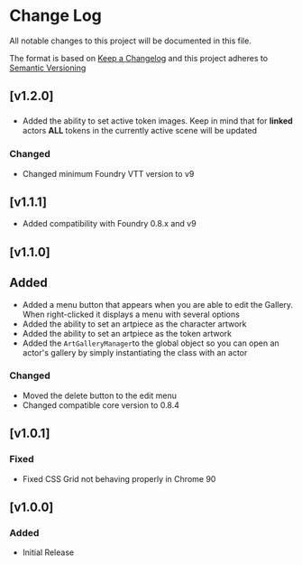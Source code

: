 # Change Log

All notable changes to this project will be documented in this file.

The format is based on [Keep a Changelog](http://keepachangelog.com/) and this project adheres to [Semantic Versioning](http://semver.org/)

<!--
## [Unreleased]

### Added

### Changed

### Deprecated

### Removed

### Fixed

### Security
-->

## [v1.2.0]

###

-   Added the ability to set active token images. Keep in mind that for **linked** actors **ALL** tokens in the currently active scene will be updated

### Changed

-   Changed minimum Foundry VTT version to v9

## [v1.1.1]

-   Added compatibility with Foundry 0.8.x and v9

## [v1.1.0]

## Added

-   Added a menu button that appears when you are able to edit the Gallery. When right-clicked it displays a menu with several options
-   Added the ability to set an artpiece as the character artwork
-   Added the ability to set an artpiece as the token artwork
-   Added the `ArtGalleryManager`to the global object so you can open an actor's gallery by simply instantiating the class with an actor

### Changed

-   Moved the delete button to the edit menu
-   Changed compatible core version to 0.8.4

## [v1.0.1]

### Fixed

-   Fixed CSS Grid not behaving properly in Chrome 90

## [v1.0.0]

### Added

-   Initial Release
